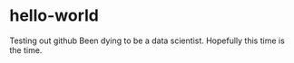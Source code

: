# hello-world
Testing out github
Been dying to be a data scientist. Hopefully this time is the time.
